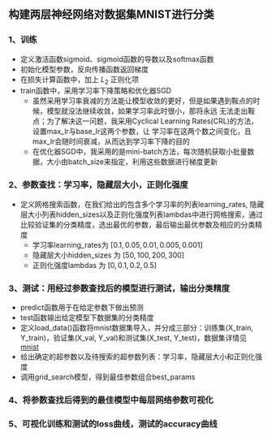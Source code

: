 ## 构建两层神经网络对数据集MNIST进行分类
### 1、训练
* 定义激活函数sigmoid、sigmoid函数的导数以及softmax函数
* 初始化模型参数，反向传播函数返回梯度
* 在损失计算函数中，加上 $L_2$ 正则化项 
* train函数中，采用学习率下降策略和优化器SGD
  * 虽然采用学习率衰减的方法能让模型收敛的更好，但是如果遇到鞍点的时候，模型就没法继续收敛，如果学习率此时很小，那将永远    无法走出鞍点；为了解决这一问题，我采用Cyclical Learning Rates(CRL)的方法，设置max_lr与base_lr这两个参数，让      学习率在这两个数之间变化，且max_lr会随时间衰减，从而达到学习率下降的目的
  * 在优化器SGD中，我采用的是mini-batch方法，每次随机获取小批量数据，大小由batch_size来指定，利用这些数据进行梯度更新

### 2、参数查找：学习率，隐藏层大小，正则化强度
* 定义网格搜索函数，在我们给出的包含多个学习率的列表learning_rates, 隐藏层大小列表hidden_sizes以及正则化强度列表lambdas中进行网格搜索，通过比较验证集的分类精度，选出最优的参数，最后输出最优参数及相应的分类精度
  * 学习率learning_rates为 $[ 0.1, 0.05, 0.01, 0.005, 0.001 ]$
  * 隐藏层大小hidden_sizes 为 $[ 50, 100, 200, 300 ]$
  * 正则化强度lambdas 为 $[ 0, 0.1, 0.2, 0.5 ]$

### 3、测试：用经过参数查找后的模型进行测试，输出分类精度
* predict函数用于在给定参数下做出预测
* test函数输出给定模型下数据集的分类精度
* 定义load_data()函数将mnist数据集导入，并分成三部分：训练集(X_train, Y_train)，验证集(X_val, Y_val)和测试集(X_test, Y_test)，数据集详情见[mnist](http://yann.lecun.com/exdb/mnist/)
* 给出确定的超参数以及待搜索的超参数列表：学习率，隐藏层大小和正则化强度
* 调用grid_search模型，得到最佳参数组合best_params

### 4、将参数查找后得到的最佳模型中每层网络参数可视化

### 5、可视化训练和测试的loss曲线，测试的accuracy曲线
